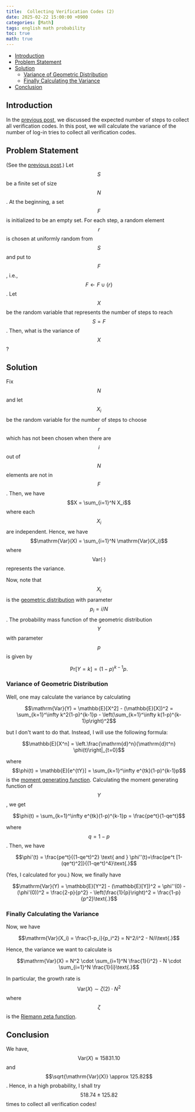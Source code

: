 ```yaml
---
title:  Collecting Verification Codes (2)
date: 2025-02-22 15:00:00 +0900
categories: [Math]
tags: english math probability
toc: true
math: true
---
```


<!--toc:start-->
- [Introduction](#introduction)
- [Problem Statement](#problem-statement)
- [Solution](#solution)
  - [Variance of Geometric Distribution](#variance-of-geometric-distribution)
  - [Finally Calculating the Variance](#finally-calculating-the-variance)
- [Conclusion](#conclusion)
<!--toc:end-->

## Introduction

In the [previous
post](https://a-h4nu.github.io/posts/collecting-verification-codes), we
discussed the expected number of steps to collect all verification codes. In this
post, we will calculate the variance of the number of log-in tries to collect all
verification codes.

## Problem Statement

(See the [previous post](https://a-h4nu.github.io/posts/collecting-verification-codes).)
Let $$S$$ be a finite set of size $$N$$. At the beginning, a set $$F$$ is
initialized to be an empty set. For each step, a random element $$r$$ is chosen
at uniformly random from $$S$$ and put to $$F$$, i.e., $$F \leftarrow F \cup \{
  r \}$$. Let $$X$$ be the random variable that represents the number of steps to
reach $$S = F$$. Then, what is the variance of $$X$$?

## Solution

Fix $$N$$ and let $$X_i$$ be the random variable for the number of steps to
choose $$r$$ which has not been chosen when there are $$i$$ out of $$N$$ elements
are not in $$F$$. Then, we have $$X = \sum_{i=1}^N X_i$$ where each $$X_i$$ are
independent. Hence, we have $$\mathrm{Var}(X) = \sum_{i=1}^N \mathrm{Var}(X_i)$$
where $$\mathrm{Var}(\cdot)$$ represents the variance.

Now, note that $$X_i$$ is the [geometric
distribution](https:////en.wikipedia.org/wiki/Geometric_distribution) with
parameter $$p_i = i/N$$. The probability mass function of the geometric
distribution $$Y$$ with parameter $$p$$ is given by

$$\mathrm{Pr}[Y=k] = (1-p)^{k-1}p\text{.}$$

### Variance of Geometric Distribution

Well, one may calculate the variance by calculating

$$\mathrm{Var}(Y) = \mathbb{E}[X^2] - (\mathbb{E}[X])^2 = \sum_{k=1}^\infty
k^2(1-p)^{k-1}p - \left(\sum_{k=1}^\infty k(1-p)^{k-1}p\right)^2$$

but I don't want to do that. Instead, I will use the following formula:

$$\mathbb{E}[X^n] = \left.\frac{\mathrm{d}^n}{\mathrm{d}t^n} \phi(t)\right|_{t=0}$$

where $$\phi(t) = \mathbb{E}[e^{tY}] = \sum_{k=1}^\infty e^{tk}(1-p)^{k-1}p$$
is the [moment generating
function](https://en.wikipedia.org/wiki/Moment-generating_function).
Calculating the moment generating function of $$Y$$, we get

$$\phi(t) = \sum_{k=1}^\infty e^{tk}(1-p)^{k-1}p = \frac{pe^t}{1-qe^t}$$

where $$q = 1-p$$. Then, we have

$$\phi'(t) = \frac{pe^t}{(1-qe^t)^2} \text{ and } \phi''(t)=\frac{pe^t [1-(qe^t)^2]}{(1-qe^t)^4}\text{.}$$

(Yes, I calculated for you.)
Now, we finally have

$$\mathrm{Var}(Y) = \mathbb{E}[Y^2] - (\mathbb{E}[Y])^2 = \phi''(0) -
(\phi'(0))^2 = \frac{2-p}{p^2} - \left(\frac{1}{p}\right)^2 = \frac{1-p}{p^2}\text{.}$$

### Finally Calculating the Variance

Now, we have

$$\mathrm{Var}(X_i) = \frac{1-p_i}{p_i^2} = N^2/i^2 - N/i\text{.}$$

Hence, the variance we want to calculate is

$$\mathrm{Var}(X) = N^2 \cdot \sum_{i=1}^N \frac{1}{i^2} - N \cdot \sum_{i=1}^N
\frac{1}{i}\text{.}$$

In particular, the growth rate is $$\mathrm{Var}(X) \sim \zeta(2) \cdot N^2$$
where $$\zeta$$ is the [Riemann zeta function](https://en.wikipedia.org/wiki/Riemann_zeta_function).

## Conclusion

We have, $$\mathrm{Var}(X) \approx 15831.10$$ and $$\sqrt{\mathrm{Var}(X)}
\approx 125.82$$. Hence, in a high probability, I shall try $$518.74 \pm 125.82$$
times to collect all verification codes!
